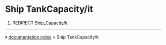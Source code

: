 # Ship TankCapacity/it
1.  REDIRECT [Ship_Capacity/it](Ship_Capacity/it.md)



---
⏵ [documentation index](../README.md) > Ship TankCapacity/it
